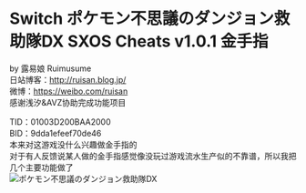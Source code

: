 # Switch ポケモン不思議のダンジョン救助隊DX SXOS Cheats v1.0.1 金手指
by 露易娘 Ruimusume</br>
日站博客：http://ruisan.blog.jp/</br>
微博：https://weibo.com/ruisan</br>
感谢浅汐&AVZ协助完成功能项目</br>

TID：01003D200BAA2000</br>
BID：9dda1efeef70de46</br>
本来对这游戏没什么兴趣做金手指的</br>
对于有人反馈说某人做的金手指感觉像没玩过游戏流水生产似的不靠谱，所以我把几个主要功能做了</br>
<img src="https://i.imgur.com/dXAjY53.jpg" alt="ポケモン不思議のダンジョン救助隊DX" />
